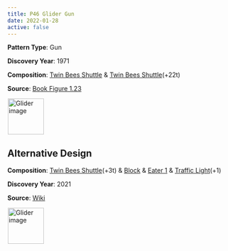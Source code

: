```yaml
---
title: P46 Glider Gun
date: 2022-01-28
active: false
---
```



**Pattern Type**: Gun

**Discovery Year**: 1971

**Composition**: [Twin Bees Shuttle](https://galapagos.netlify.app/database/twin_bees_shuttle/) & [Twin Bees Shuttle](https://galapagos.netlify.app/database/twin_bees_shuttle/)(+22t)

**Source**: [Book Figure 1.23](https://conwaylife.com/book/conway_life_book.pdf)
<!--more-->

<p>
<script type="text/javascript" src="https://www.conwaylife.com/js/lv-plugin.js"></script></p>

<div class="rle"><div class="codebox"><div style="display:none; position: relative; z-index: 1031;"><code>x = 39, y = 27, rule = Life
30b2o17b$29bobo15b2o$29bo17b2o$17bo11b3o17b$2o15b2o30b$2o16b2o29b$13b
2o2b2o30b$29b3o17b$29bo17b2o$29bobo15b2o$13b2o2b2o11b2o17b$2o16b2o29b$
2o15b2o30b$17bo!
#C [[ THEME 6 GRID GRIDMAJOR 0 ZOOM 12.0 ]]
#C [[ COLOR ARROW Orange ARROWSIZE 3 0.05 ARROWALPHA 0.70 ]]
#C [[  ARROW -2 15 30 15 28.0  ]]
#C [[ COLOR ARROW Red ARROWSIZE 3 0.1 ARROWALPHA 0.70 ]]
#C [[  ARROW 30 15 30 1 28.0  ]]
#C [[ COLOR ARROW Green ARROWSIZE 3 0.05 ARROWALPHA 0.70 ]]
#C [[  ARROW 30 1 -2 1 28.0  ]]
#C [[ COLOR ARROW Blue ARROWSIZE 3 0.1 ARROWALPHA 0.70 ]]
#C [[  ARROW -2 1 -2 15 28.0  ]]
#C [[ COLOR LABEL Gray LABELSIZE 33  LABELALPHA 0.70 ]]
#C [[ LABEL 15 17 14 "Twin Bees Shuttle" ]]
#C [[ COLOR ARROW Orange ARROWSIZE 3 0.05 ARROWALPHA 0.70 ]]
#C [[  ARROW 18 12 50 12 28.0  ]]
#C [[ COLOR ARROW Red ARROWSIZE 3 0.1 ARROWALPHA 0.70 ]]
#C [[  ARROW 50 12 50 -2 28.0  ]]
#C [[ COLOR ARROW Green ARROWSIZE 3 0.05 ARROWALPHA 0.70 ]]
#C [[  ARROW 50 -2 18 -2 28.0  ]]
#C [[ COLOR ARROW Blue ARROWSIZE 3 0.1 ARROWALPHA 0.70 ]]
#C [[  ARROW 18 -2 18 12 28.0  ]]
#C [[ COLOR LABEL Gray LABELSIZE 33  LABELALPHA 0.70 ]]
#C [[ LABEL 40 14 14 "Twin Bees Shuttle" ]]
#C [[ COLOR LABEL Green LABELSIZE 40  LABELALPHA 0.70 ]]
#C [[ LABEL 23 -4 14 "p46 Glider Gun" ]]
</code></div></div><canvas width="760" height="560" style="margin-left:1px; position: relative; z-index: 1031;"><noscript> <a href="https://www.conwaylife.com/wiki/File:Glider.png" class="image" title="Glider image"><img alt="Glider image" src="https://www.conwaylife.com/w/images/7/79/Glider.png" decoding="async" width="81" height="81" /></a> </noscript></canvas></div>

## Alternative Design

**Composition**: [Twin Bees Shuttle](https://galapagos.netlify.app/database/twin_bees_shuttle/)(+3t) & [Block](https://galapagos.netlify.app/database/block/) & [Eater 1](https://galapagos.netlify.app/database/eater_1/) & [Traffic Light](https://galapagos.netlify.app/database/block/)(+1)

**Discovery Year**: 2021

**Source**: [Wiki](https://www.conwaylife.com/wiki/Three_quarters_traffic_light_catalyst)

<div class="rle"><div class="codebox"><div style="display:none; position: relative; z-index: 1031;"><code>x = 39, y = 27, rule = Life
24b2o$24b2o$36bo$17b2o15b3o$2o14b2ob2o4b2o6bo$2o15bo2bo4b2o6b2o$17bo2b
o$18b2o10b3o2$18b2o8bo5bo$17bo2bo7bo5bo$2o15bo2bo7bo5bo$2o14b2ob2o$17b
2o11b3o!
#C [[ THEME 6 GRID GRIDMAJOR 0 ZOOM 12.0 ]]
#C [[ COLOR ARROW Orange ARROWSIZE 3 0.05 ARROWALPHA 0.70 ]]
#C [[  ARROW -2 15 30 15 28.0  ]]
#C [[ COLOR ARROW Red ARROWSIZE 3 0.1 ARROWALPHA 0.70 ]]
#C [[  ARROW 30 15 30 1 28.0  ]]
#C [[ COLOR ARROW Green ARROWSIZE 3 0.05 ARROWALPHA 0.70 ]]
#C [[  ARROW 30 1 -2 1 28.0  ]]
#C [[ COLOR ARROW Blue ARROWSIZE 3 0.1 ARROWALPHA 0.70 ]]
#C [[  ARROW -2 1 -2 15 28.0  ]]
#C [[ COLOR LABEL Gray LABELSIZE 33  LABELALPHA 0.70 ]]
#C [[ LABEL 15 17 14 "Twin Bees Shuttle" ]]
#C [[ COLOR LABEL Green LABELSIZE 40  LABELALPHA 0.70 ]]
#C [[ LABEL 23 -4 14 "p46 Glider Gun(alternative-minimal)" ]]
</code></div></div><canvas width="760" height="560" style="margin-left:1px; position: relative; z-index: 1031;"><noscript> <a href="https://www.conwaylife.com/wiki/File:Glider.png" class="image" title="Glider image"><img alt="Glider image" src="https://www.conwaylife.com/w/images/7/79/Glider.png" decoding="async" width="81" height="81" /></a> </noscript></canvas></div>
